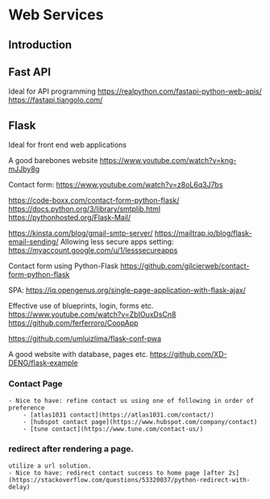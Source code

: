 # Web Services

##	Introduction


## Fast API

Ideal for API programming
https://realpython.com/fastapi-python-web-apis/
https://fastapi.tiangolo.com/

## Flask

Ideal for front end web applications

A good barebones website
https://www.youtube.com/watch?v=kng-mJJby8g

Contact form:
https://www.youtube.com/watch?v=z8oL6q3J7bs

https://code-boxx.com/contact-form-python-flask/
https://docs.python.org/3/library/smtplib.html
https://pythonhosted.org/Flask-Mail/

https://kinsta.com/blog/gmail-smtp-server/
https://mailtrap.io/blog/flask-email-sending/
Allowing less secure apps setting:
https://myaccount.google.com/u/1/lesssecureapps

Contact form using Python-Flask
https://github.com/gilcierweb/contact-form-python-flask

SPA:
https://iq.opengenus.org/single-page-application-with-flask-ajax/

Effective use of blueprints, login, forms etc.
https://www.youtube.com/watch?v=ZbIOuxDsCn8
https://github.com/ferferroro/CoopApp

https://github.com/umluizlima/flask-conf-pwa


A good website with database, pages etc.
https://github.com/XD-DENG/flask-example

### Contact Page
    - Nice to have: refine contact us using one of following in order of preference
        - [atlas1031 contact](https://atlas1031.com/contact/)
        - [hubspot contact page](https://www.hubspot.com/company/contact)
        - [tune contact](https://www.tune.com/contact-us/)

### redirect after rendering a page. 

    utilize a url solution.
    - Nice to have: redirect contact success to home page [after 2s](https://stackoverflow.com/questions/53320037/python-redirect-with-delay)


